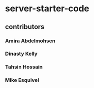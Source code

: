 # server-starter-code

## contributors

### Amira Abdelmohsen
### Dinasty Kelly
### Tahsin Hossain
### Mike Esquivel

